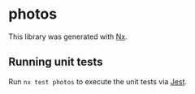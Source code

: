 # photos

This library was generated with [Nx](https://nx.dev).

## Running unit tests

Run `nx test photos` to execute the unit tests via [Jest](https://jestjs.io).
